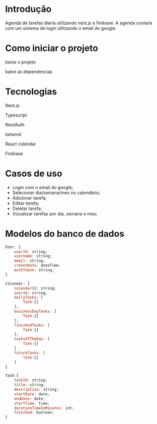 # Introdução

 Agenda de tarefas diaria utilizando next.js e firebase.
 A agenda contará com um sistema de login utilizando o email do google.

# Como iniciar o projeto

 baixe o projeto

 baixe as dependencias

# Tecnologias

Next.js

Typescript 

NextAuth

tailwind

React calendar 

Firebase

# Casos de uso

- Login com o email do google;
- Selecionar dia/semana/mes no calendário;
- Adicionar tarefa;
- Editar tarefa;
- Deletar tarefa;
- Vizualizar tarefas por dia, semana e mes;


# Modelos do banco de dados


```js
User: {
    userId: string;
    username: string;
    email: string;
    createDate: dateTime;
    authToken: string;
}

Calendar: {
    calendarId: string;
    userId: string;
    dailyTasks: [
        Task:{}
    ];
    businessDayTasks: [
        Task:{}
    ];
    finishedTasks: [
        Task:{}
    ];
    tasksOfTheDay: [
        Task:{}
    ]
    futureTasks: [
        Task:{}
    ]
}

Task:{
    taskId: string;
    title: string;
    description: string;
    startDate: date;
    endDate: date;
    startTime: time;
    durationTimeInMinutes: int;
    finished: boolean;
}

```